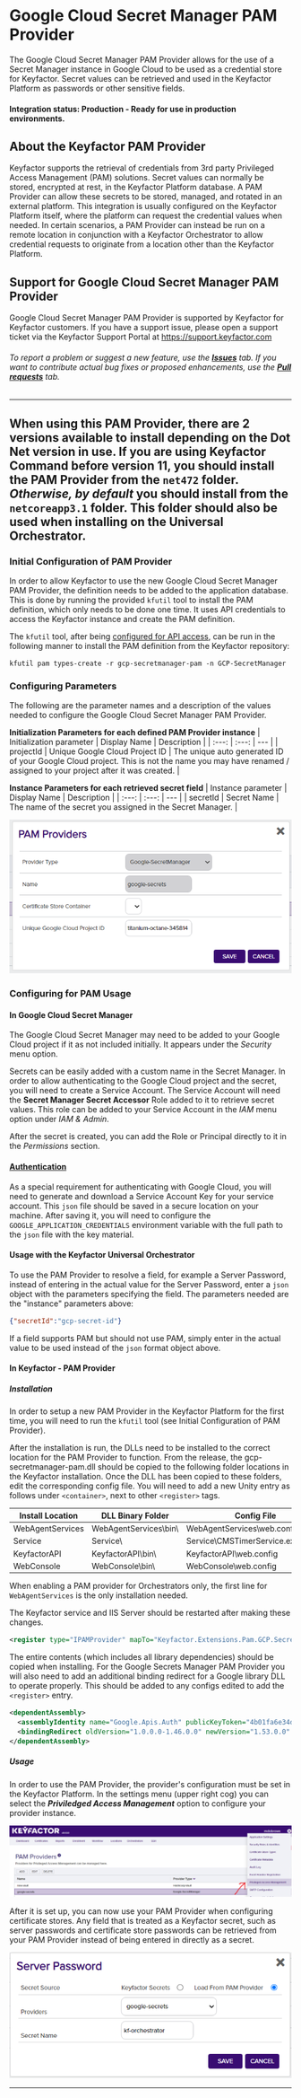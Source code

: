 
# Google Cloud Secret Manager PAM Provider

The Google Cloud Secret Manager PAM Provider allows for the use of a Secret Manager instance in Google Cloud to be used as a credential store for Keyfactor. Secret values can be retrieved and used in the Keyfactor Platform as passwords or other sensitive fields.

#### Integration status: Production - Ready for use in production environments.

## About the Keyfactor PAM Provider

Keyfactor supports the retrieval of credentials from 3rd party Privileged Access Management (PAM) solutions. Secret values can normally be stored, encrypted at rest, in the Keyfactor Platform database. A PAM Provider can allow these secrets to be stored, managed, and rotated in an external platform. This integration is usually configured on the Keyfactor Platform itself, where the platform can request the credential values when needed. In certain scenarios, a PAM Provider can instead be run on a remote location in conjunction with a Keyfactor Orchestrator to allow credential requests to originate from a location other than the Keyfactor Platform.

## Support for Google Cloud Secret Manager PAM Provider

Google Cloud Secret Manager PAM Provider is supported by Keyfactor for Keyfactor customers. If you have a support issue, please open a support ticket via the Keyfactor Support Portal at https://support.keyfactor.com

###### To report a problem or suggest a new feature, use the **[Issues](../../issues)** tab. If you want to contribute actual bug fixes or proposed enhancements, use the **[Pull requests](../../pulls)** tab.

---

When using this PAM Provider, there are 2 versions available to install depending on the Dot Net version in use.
If you are using Keyfactor Command __before version 11__, you should install the PAM Provider from the `net472` folder.
___Otherwise, by default___ you should install from the `netcoreapp3.1` folder. This folder should also be used when installing on the Universal Orchestrator.
---




### Initial Configuration of PAM Provider
In order to allow Keyfactor to use the new Google Cloud Secret Manager PAM Provider, the definition needs to be added to the application database.
This is done by running the provided `kfutil` tool to install the PAM definition, which only needs to be done one time. It uses API credentials to access the Keyfactor instance and create the PAM definition.

The `kfutil` tool, after being [configured for API access](https://github.com/Keyfactor/kfutil#quickstart), can be run in the following manner to install the PAM definition from the Keyfactor repository:

```
kfutil pam types-create -r gcp-secretmanager-pam -n GCP-SecretManager
```

### Configuring Parameters
The following are the parameter names and a description of the values needed to configure the Google Cloud Secret Manager PAM Provider.

__Initialization Parameters for each defined PAM Provider instance__
| Initialization parameter | Display Name | Description |
| :---: | :---: | --- |
| projectId | Unique Google Cloud Project ID | The unique auto generated ID of your Google Cloud project. This is not the name you may have renamed / assigned to your project after it was created. |

__Instance Parameters for each retrieved secret field__
| Instance parameter | Display Name | Description |
| :---: | :---: | --- |
| secretId | Secret Name | The name of the secret you assigned in the Secret Manager. |

![](images/config.png)

### Configuring for PAM Usage
#### In Google Cloud Secret Manager
The Google Cloud Secret Manager may need to be added to your Google Cloud project if it as not included initially. It appears under the _Security_ menu option.

Secrets can be easily added with a custom name in the Secret Manager. In order to allow authenticating to the Google Cloud project and the secret, you will need to create a Service Account. The Service Account will need the __Secret Manager Secret Accessor__ Role added to it to retrieve secret values. This role can be added to your Service Account in the _IAM_ menu option under _IAM & Admin_.

After the secret is created, you can add the Role or Principal directly to it in the _Permissions_ section.

#### [Authentication](https://cloud.google.com/docs/authentication/production)
As a special requirement for authenticating with Google Cloud, you will need to generate and download a Service Account Key for your service account. This `json` file should be saved in a secure location on your machine. After saving it, you will need to configure the `GOOGLE_APPLICATION_CREDENTIALS` environment variable with the full path to the `json` file with the key material.


#### Usage with the Keyfactor Universal Orchestrator
To use the PAM Provider to resolve a field, for example a Server Password, instead of entering in the actual value for the Server Password, enter a `json` object with the parameters specifying the field.
The parameters needed are the "instance" parameters above:

~~~ json
{"secretId":"gcp-secret-id"}
~~~

If a field supports PAM but should not use PAM, simply enter in the actual value to be used instead of the `json` format object above.

#### In Keyfactor - PAM Provider
##### Installation
In order to setup a new PAM Provider in the Keyfactor Platform for the first time, you will need to run the `kfutil` tool (see Initial Configuration of PAM Provider).

After the installation is run, the DLLs need to be installed to the correct location for the PAM Provider to function. From the release, the gcp-secretmanager-pam.dll should be copied to the following folder locations in the Keyfactor installation. Once the DLL has been copied to these folders, edit the corresponding config file. You will need to add a new Unity entry as follows under `<container>`, next to other `<register>` tags.

| Install Location | DLL Binary Folder | Config File |
| --- | --- | --- |
| WebAgentServices | WebAgentServices\bin\ | WebAgentServices\web.config |
| Service | Service\ | Service\CMSTimerService.exe.config |
| KeyfactorAPI | KeyfactorAPI\bin\ | KeyfactorAPI\web.config |
| WebConsole | WebConsole\bin\ | WebConsole\web.config |

When enabling a PAM provider for Orchestrators only, the first line for `WebAgentServices` is the only installation needed.

The Keyfactor service and IIS Server should be restarted after making these changes.

```xml
<register type="IPAMProvider" mapTo="Keyfactor.Extensions.Pam.GCP.SecretManagerPAM, gcp-secretmanager-pam" name="GCP-SecretManager" />
```



The entire contents (which includes all library dependencies) should be copied when installing. For the Google Secrets Manager PAM Provider you will also need to add an additional binding redirect for a Google library DLL to operate properly. This should be added to any configs edited to add the `<register>` entry.

```xml
<dependentAssembly>
  <assemblyIdentity name="Google.Apis.Auth" publicKeyToken="4b01fa6e34db77ab" />
  <bindingRedirect oldVersion="1.0.0.0-1.46.0.0" newVersion="1.53.0.0" />
</dependentAssembly>
```

##### Usage
In order to use the PAM Provider, the provider's configuration must be set in the Keyfactor Platform. In the settings menu (upper right cog) you can select the ___Priviledged Access Management___ option to configure your provider instance.

![](images/setting.png)

After it is set up, you can now use your PAM Provider when configuring certificate stores. Any field that is treated as a Keyfactor secret, such as server passwords and certificate store passwords can be retrieved from your PAM Provider instead of being entered in directly as a secret.

![](images/password.png)


---





